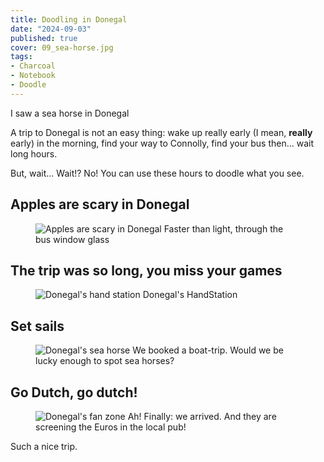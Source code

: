 ```yaml
---
title: Doodling in Donegal
date: "2024-09-03"
published: true
cover: 09_sea-horse.jpg
tags:
- Charcoal
- Notebook
- Doodle
---
```


I saw a sea horse in Donegal

<!-- excerpt -->

A trip to Donegal is not an easy thing: wake up really early (I mean, __really__ early) in the morning, 
find your way to Connolly, find  your bus then... wait long hours. 

But, wait... Wait!? No! You can use these hours to doodle what you see.

## Apples are scary in Donegal

<figure class="text-center">
<img src="/assets/img/posts/09_apples-are-scary.jpg" alt="Apples are scary in Donegal" />
<caption>Faster than light, through the bus window glass</caption>
</figure>

## The trip was so long, you miss your games

<figure class="text-center">
<img src="/assets/img/posts/09_hand-station.jpg" alt="Donegal's hand station" />
<caption>Donegal's HandStation</caption>
</figure>

## Set sails

<figure class="text-center">
<img src="/assets/img/posts/09_sea-horse.jpg" alt="Donegal's sea horse" />
<caption>We booked a boat-trip. Would we be lucky enough to spot sea horses?</caption>
</figure>

## Go Dutch, go dutch!

<figure class="text-center">
<img src="/assets/img/posts/09_fan-zone.jpg" alt="Donegal's fan zone" />
<caption>Ah! Finally: we arrived. And they are screening the Euros in the local pub!</caption>
</figure>

Such a nice trip.



